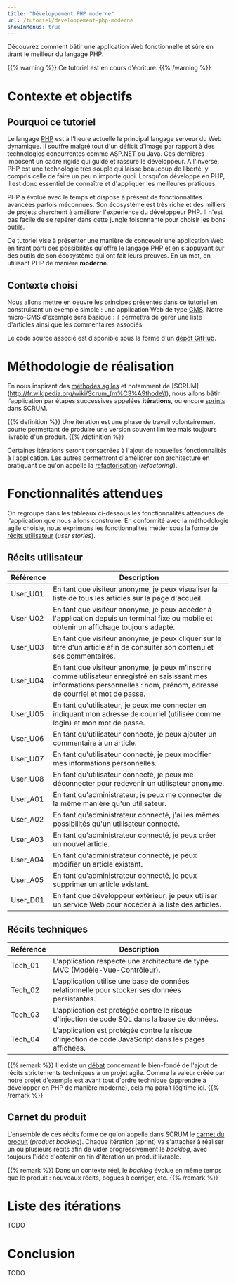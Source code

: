 ```yaml
---
title: "Développement PHP moderne"
url: /tutoriel/developpement-php-moderne
showInMenus: true
---
```


Découvrez comment bâtir une application Web fonctionnelle et sûre en tirant le meilleur du langage PHP.

{{% warning %}}
Ce tutoriel est en cours d'écriture.
{{% /warning %}}

# Contexte et objectifs

## Pourquoi ce tutoriel

Le langage [PHP](http://php.net) est à l'heure actuelle le principal langage serveur du Web dynamique. Il souffre malgré tout d'un déficit d'image par rapport à des technologies concurrentes comme ASP.NET ou Java. Ces dernières imposent un cadre rigide qui guide et rassure le développeur. A l'inverse, PHP est une technologie très souple qui laisse beaucoup de liberté, y compris celle de faire un peu n'importe quoi. Lorsqu'on développe en PHP, il est donc essentiel de connaître et d'appliquer les meilleures pratiques.

PHP a évolué avec le temps et dispose à présent de fonctionnalités avancées parfois méconnues. Son écosystème est très riche et des milliers de projets cherchent à améliorer l'expérience du développeur PHP. Il n'est pas facile de se repérer dans cette jungle foisonnante pour choisir les bons outils.

Ce tutoriel vise à présenter une manière de concevoir une application Web en tirant parti des possibilités qu'offre le langage PHP et en s'appuyant sur des outils de son écosystème qui ont fait leurs preuves. En un mot, en utilisant PHP de manière **moderne**.

## Contexte choisi

Nous allons mettre en oeuvre les principes présentés dans ce tutoriel en construisant un exemple simple : une application Web de type [CMS](http://fr.wikipedia.org/wiki/Syst%C3%A8me_de_gestion_de_contenu). Notre micro-CMS d'exemple sera basique : il permettra de gérer une liste d'articles ainsi que les commentaires associés.

Le code source associé est disponible sous la forme d'un [dépôt GitHub](https://github.com/bpesquet/MicroCMS).

# Méthodologie de réalisation

En nous inspirant des [méthodes agiles](http://fr.wikipedia.org/wiki/M%C3%A9thode_agile) et notamment de [SCRUM](http://fr.wikipedia.org/wiki/Scrum_(m%C3%A9thode\)), nous allons bâtir l'application par étapes successives appelées **itérations**, ou encore [sprints](http://fr.wikipedia.org/wiki/Scrum_\(m%C3%A9thode\)#Le_sprint) dans SCRUM. 

{{% definition %}}
Une itération est une phase de travail volontairement courte permettant de produire une version souvent limitée mais toujours livrable d'un produit.
{{% /definition %}}

Certaines itérations seront consacrées à l'ajout de nouvelles fonctionnalités à l'application. Les autres permettront d'améliorer son architecture en pratiquant ce qu'on appelle la [refactorisation](http://fr.wikipedia.org/wiki/R%C3%A9usinage_de_code) (*refactoring*). 

# Fonctionnalités attendues

On regroupe dans les tableaux ci-dessous les fonctionnalités attendues de l'application que nous allons construire. En conformité avec la méthodologie agile choisie, nous exprimons les fonctionnalités métier sous la forme de [récits utilisateur](http://fr.wikipedia.org/wiki/R%C3%A9cit_utilisateur) (*user stories*).

## Récits utilisateur

Référence | Description
----------|------------
User_U01 | En tant que visiteur anonyme, je peux visualiser la liste de tous les articles sur la page d'accueil.
User_U02 | En tant que visiteur anonyme, je peux accéder à l'application depuis un terminal fixe ou mobile et obtenir un affichage toujours adapté.
User_U03 | En tant que visiteur anonyme, je peux cliquer sur le titre d'un article afin de consulter son contenu et ses commentaires.
User_U04 | En tant que visiteur anonyme, je peux m'inscrire comme utilisateur enregistré en saisissant mes informations personnelles : nom, prénom, adresse de courriel et mot de passe.
User_U05 | En tant qu'utilisateur, je peux me connecter en indiquant mon adresse de courriel (utilisée comme login) et mon mot de passe.
User_U06 | En tant qu'utilisateur connecté, je peux ajouter un commentaire à un article.
User_U07 | En tant qu'utilisateur connecté, je peux modifier mes informations personnelles.
User_U08 | En tant qu'utilisateur connecté, je peux me déconnecter pour redevenir un utilisateur anonyme.
User_A01 | En tant qu'administrateur, je peux me connecter de la même manière qu'un utilisateur.
User_A02 | En tant qu'administrateur connecté, j'ai les mêmes possibilités qu'un utilisateur connecté.
User_A03 | En tant qu'administrateur connecté, je peux créer un nouvel article.
User_A04 | En tant qu'administrateur connecté, je peux modifier un article existant.
User_A05 | En tant qu'administrateur connecté, je peux supprimer un article existant.
User_D01 | En tant que développeur extérieur, je peux utiliser un service Web pour accéder à la liste des articles.

## Récits techniques

Référence | Description
----------|------------
Tech_01 | L'application respecte une architecture de type MVC (Modèle-Vue-Contrôleur).
Tech_02 | L'application utilise une base de données relationnelle pour stocker ses données persistantes.
Tech_03 | L'application est protégée contre le risque d'injection de code SQL dans la base de données.
Tech_04 | L'application est protégée contre le risque d'injection de code JavaScript dans les pages affichées.

{{% remark %}}
Il existe un [débat](http://www.areyouagile.com/2013/03/pourquoi-une-user-story-technique-est-un-aveu-dechec/) concernant le bien-fondé de l'ajout de récits strictements techniques à un projet agile. Comme la valeur créée par notre projet d'exemple est avant tout d'ordre technique (apprendre à développer en PHP de manière moderne), cela ma paraît légitime ici.
{{% /remark %}}

## Carnet du produit

L'ensemble de ces récits forme ce qu'on appelle dans SCRUM le [carnet du produit](http://fr.wikipedia.org/wiki/Scrum_\(m%C3%A9thode\)#Carnet_du_produit_.28Product_Backlog.29) (*product backlog*). Chaque itération (sprint) va s'attacher à réaliser un ou plusieurs récits afin de vider progressivement le *backlog*, avec toujours l'idée d'obtenir en fin d'itération un produit livrable.

{{% remark %}}
Dans un contexte réel, le *backlog* évolue en même temps que le produit : nouveaux récits, bogues à corriger, etc.
{{% /remark %}}

# Liste des itérations

TODO

# Conclusion

TODO

